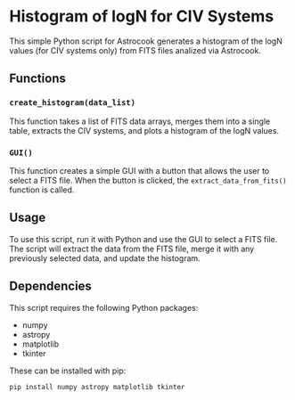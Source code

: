 # Histogram of logN for CIV Systems

This simple Python script for Astrocook generates a histogram of the logN values (for CIV systems only) from FITS files analized via Astrocook.

## Functions

### `create_histogram(data_list)`

This function takes a list of FITS data arrays, merges them into a single table, extracts the CIV systems, and plots a histogram of the logN values.

### `GUI()`

This function creates a simple GUI with a button that allows the user to select a FITS file. When the button is clicked, the `extract_data_from_fits()` function is called.

## Usage

To use this script, run it with Python and use the GUI to select a FITS file. The script will extract the data from the FITS file, merge it with any previously selected data, and update the histogram.

## Dependencies

This script requires the following Python packages:

- numpy
- astropy
- matplotlib
- tkinter

These can be installed with pip:

```bash
pip install numpy astropy matplotlib tkinter
